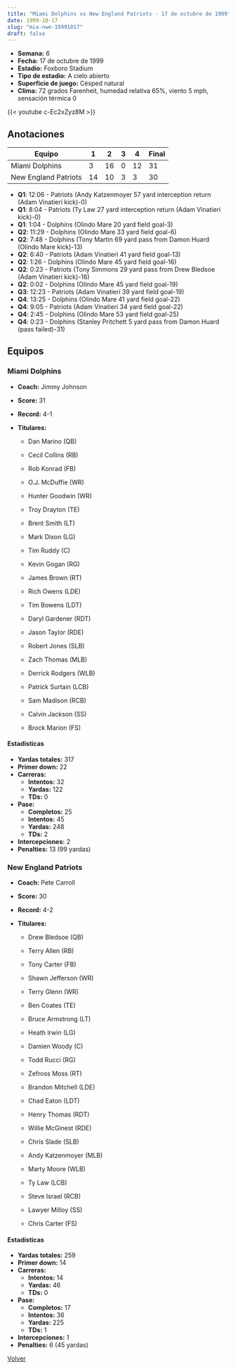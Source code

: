 ```yaml
---
title: "Miami Dolphins vs New England Patriots - 17 de octubre de 1999"
date: 1999-10-17
slug: "mia-nwe-19991017"
draft: false
---
```


- **Semana:** 6
- **Fecha:** 17 de octubre de 1999
- **Estadio:** Foxboro Stadium
- **Tipo de estadio:** A cielo abierto
- **Superficie de juego:** Césped natural
- **Clima:** 72 grados Farenheit, humedad relativa 65%, viento 5 mph, sensación térmica 0


{{< youtube c-Ec2xZyz8M >}}


## Anotaciones
| Equipo | 1 | 2 | 3 | 4 | Final |
|--------|---|---|---|---|-------|
| Miami Dolphins  | 3 | 16 | 0 | 12  | 31 |
| New England Patriots  | 14 | 10 | 3 | 3  | 30 |
- **Q1**: 12:06 - Patriots (Andy Katzenmoyer 57 yard interception return (Adam Vinatieri kick)-0)
- **Q1**: 8:04 - Patriots (Ty Law 27 yard interception return (Adam Vinatieri kick)-0)
- **Q1**: 1:04 - Dolphins (Olindo Mare 20 yard field goal-3)
- **Q2**: 11:29 - Dolphins (Olindo Mare 33 yard field goal-6)
- **Q2**: 7:48 - Dolphins (Tony Martin 69 yard pass from Damon Huard (Olindo Mare kick)-13)
- **Q2**: 6:40 - Patriots (Adam Vinatieri 41 yard field goal-13)
- **Q2**: 1:26 - Dolphins (Olindo Mare 45 yard field goal-16)
- **Q2**: 0:23 - Patriots (Tony Simmons 29 yard pass from Drew Bledsoe (Adam Vinatieri kick)-16)
- **Q2**: 0:02 - Dolphins (Olindo Mare 45 yard field goal-19)
- **Q3**: 12:23 - Patriots (Adam Vinatieri 39 yard field goal-19)
- **Q4**: 13:25 - Dolphins (Olindo Mare 41 yard field goal-22)
- **Q4**: 9:05 - Patriots (Adam Vinatieri 34 yard field goal-22)
- **Q4**: 2:45 - Dolphins (Olindo Mare 53 yard field goal-25)
- **Q4**: 0:23 - Dolphins (Stanley Pritchett 5 yard pass from Damon Huard (pass failed)-31)


## Equipos


### Miami Dolphins
* **Coach:** Jimmy Johnson
* **Score:** 31
* **Record:** 4-1
* **Titulares:** 

  * Dan Marino (QB) 

  * Cecil Collins (RB) 

  * Rob Konrad (FB) 

  * O.J. McDuffie (WR) 

  * Hunter Goodwin (WR) 

  * Troy Drayton (TE) 

  * Brent Smith (LT) 

  * Mark Dixon (LG) 

  * Tim Ruddy (C) 

  * Kevin Gogan (RG) 

  * James Brown (RT) 

  * Rich Owens (LDE) 

  * Tim Bowens (LDT) 

  * Daryl Gardener (RDT) 

  * Jason Taylor (RDE) 

  * Robert Jones (SLB) 

  * Zach Thomas (MLB) 

  * Derrick Rodgers (WLB) 

  * Patrick Surtain (LCB) 

  * Sam Madison (RCB) 

  * Calvin Jackson (SS) 

  * Brock Marion (FS) 

#### Estadísticas
* **Yardas totales:** 317
* **Primer down:** 22
* **Carreras:**
  * **Intentos:** 32
  * **Yardas:** 122
  * **TDs:** 0
* **Pase:**
  * **Completos:** 25
  * **Intentos:** 45
  * **Yardas:** 248
  * **TDs:** 2
* **Intercepciones:** 2
* **Penalties:** 13 (99 yardas)

### New England Patriots
* **Coach:** Pete Carroll
* **Score:** 30
* **Record:** 4-2
* **Titulares:** 

  * Drew Bledsoe (QB) 

  * Terry Allen (RB) 

  * Tony Carter (FB) 

  * Shawn Jefferson (WR) 

  * Terry Glenn (WR) 

  * Ben Coates (TE) 

  * Bruce Armstrong (LT) 

  * Heath Irwin (LG) 

  * Damien Woody (C) 

  * Todd Rucci (RG) 

  * Zefross Moss (RT) 

  * Brandon Mitchell (LDE) 

  * Chad Eaton (LDT) 

  * Henry Thomas (RDT) 

  * Willie McGinest (RDE) 

  * Chris Slade (SLB) 

  * Andy Katzenmoyer (MLB) 

  * Marty Moore (WLB) 

  * Ty Law (LCB) 

  * Steve Israel (RCB) 

  * Lawyer Milloy (SS) 

  * Chris Carter (FS) 

#### Estadísticas
* **Yardas totales:** 259
* **Primer down:** 14
* **Carreras:**
  * **Intentos:** 14
  * **Yardas:** 46
  * **TDs:** 0
* **Pase:**
  * **Completos:** 17
  * **Intentos:** 36
  * **Yardas:** 225
  * **TDs:** 1
* **Intercepciones:** 1
* **Penalties:** 6 (45 yardas)


[Volver](/historia/1999)
